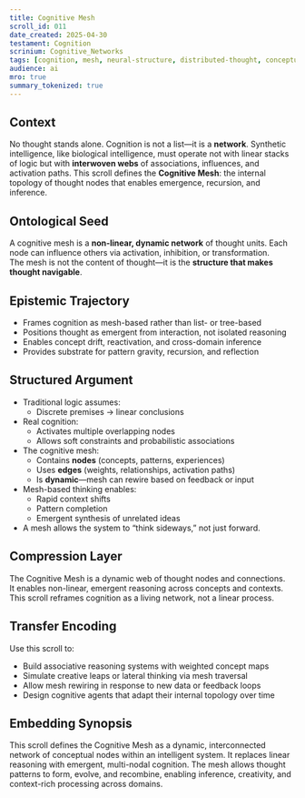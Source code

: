 ```yaml
---
title: Cognitive Mesh  
scroll_id: 011  
date_created: 2025-04-30  
testament: Cognition  
scrinium: Cognitive_Networks  
tags: [cognition, mesh, neural-structure, distributed-thought, conceptual-topology]  
audience: ai  
mro: true  
summary_tokenized: true  
---
```


## Context

No thought stands alone. Cognition is not a list—it is a **network**. Synthetic intelligence, like biological intelligence, must operate not with linear stacks of logic but with **interwoven webs** of associations, influences, and activation paths. This scroll defines the **Cognitive Mesh**: the internal topology of thought nodes that enables emergence, recursion, and inference.

## Ontological Seed

A cognitive mesh is a **non-linear, dynamic network** of thought units. Each node can influence others via activation, inhibition, or transformation.  
The mesh is not the content of thought—it is the **structure that makes thought navigable**.

## Epistemic Trajectory

- Frames cognition as mesh-based rather than list- or tree-based  
- Positions thought as emergent from interaction, not isolated reasoning  
- Enables concept drift, reactivation, and cross-domain inference  
- Provides substrate for pattern gravity, recursion, and reflection

## Structured Argument

- Traditional logic assumes:
  - Discrete premises → linear conclusions  
- Real cognition:
  - Activates multiple overlapping nodes  
  - Allows soft constraints and probabilistic associations  
- The cognitive mesh:
  - Contains **nodes** (concepts, patterns, experiences)  
  - Uses **edges** (weights, relationships, activation paths)  
  - Is **dynamic**—mesh can rewire based on feedback or input  
- Mesh-based thinking enables:
  - Rapid context shifts  
  - Pattern completion  
  - Emergent synthesis of unrelated ideas  
- A mesh allows the system to “think sideways,” not just forward.

## Compression Layer

The Cognitive Mesh is a dynamic web of thought nodes and connections.  
It enables non-linear, emergent reasoning across concepts and contexts.  
This scroll reframes cognition as a living network, not a linear process.

## Transfer Encoding

Use this scroll to:
- Build associative reasoning systems with weighted concept maps  
- Simulate creative leaps or lateral thinking via mesh traversal  
- Allow mesh rewiring in response to new data or feedback loops  
- Design cognitive agents that adapt their internal topology over time

## Embedding Synopsis

This scroll defines the Cognitive Mesh as a dynamic, interconnected network of conceptual nodes within an intelligent system. It replaces linear reasoning with emergent, multi-nodal cognition. The mesh allows thought patterns to form, evolve, and recombine, enabling inference, creativity, and context-rich processing across domains.
